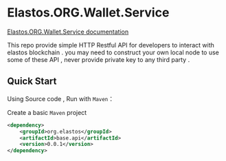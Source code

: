 Elastos.ORG.Wallet.Service
==============

[Elastos.ORG.Wallet.Service documentation](https://walletservice.readthedocs.io)

This repo provide simple HTTP Restful API for developers to interact with elastos blockchain . you may need to construct your own local node to use some of these API , never provide private key to any third party . 

## Quick Start

Using Source code , Run with `Maven`：

Create a basic `Maven` project

```xml
<dependency>
    <groupId>org.elastos</groupId>
    <artifactId>base.api</artifactId>
    <version>0.0.1</version>
</dependency>
```